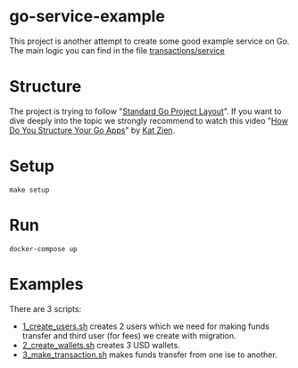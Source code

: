 # go-service-example
This project is another attempt to create some good example service on Go.
The main logic you can find in the file [transactions/service](internal/transactions/services/services.go)

# Structure
The project is trying to follow "[Standard Go Project Layout](https://github.com/golang-standards/project-layout)".
If you want to dive deeply into the topic we strongly recommend to watch this video "[How Do You Structure Your Go Apps](https://www.youtube.com/watch?v=oL6JBUk6tj0)" by [Kat Zien](https://github.com/katzien).

# Setup
```
make setup
```

# Run
```
docker-compose up
```

# Examples
There are 3 scripts:
- [1_create_users.sh](examples/1_create_users.sh) creates 2 users which we need for making funds transfer and third user (for fees) we create with migration.
- [2_create_wallets.sh](examples/2_create_wallets.sh) creates 3 USD wallets.
- [3_make_transaction.sh](examples/3_make_transaction.sh) makes funds transfer from one ise to another.